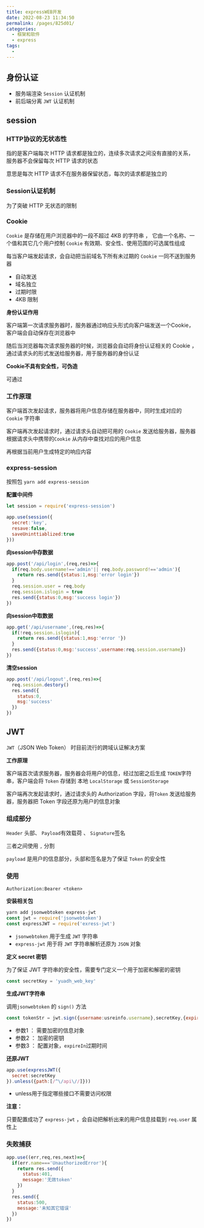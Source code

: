 ```yaml
---
title: expressWEB开发
date: 2022-08-23 11:34:50
permalink: /pages/825d01/
categories:
  - 框架和软件
  - express
tags:
  - 
---
```

## 身份认证

- 服务端渲染 `Session` 认证机制
- 前后端分离 `JWT` 认证机制





## session

### HTTP协议的无状态性

指的是客户端每次 HTTP 请求都是独立的，连续多次请求之间没有直接的关系，服务器不会保留每次 HTTP 请求的状态

意思是每次 HTTP 请求不在服务器保留状态，每次的请求都是独立的



### Session认证机制

为了突破 HTTP  无状态的限制



### Cookie

`Cookie` 是存储在用户浏览器中的一段不超过 4KB 的字符串 ， 它由一个名称、一个值和其它几个用户控制 `Cookie` 有效期、安全性、使用范围的可选属性组成

每当客户端发起请求，会自动把当前域名下所有未过期的 `Cookie` 一同不送到服务器

- 自动发送
- 域名独立
- 过期时限
- 4KB 限制

**身份认证作用**

客户端第一次请求服务器时，服务器通过响应头形式向客户端发送一个Cookie，客户端会自动保存在浏览器中

随后当浏览器每次请求服务器的时候，浏览器会自动将身份认证相关的 Cookie ，通过请求头的形式发送给服务器，用于服务器的身份认证

**Cookie不具有安全性，可伪造**

可通过



### 工作原理

客户端首次发起请求，服务器将用户信息存储在服务器中，同时生成对应的`Cookie` 字符串

客户端再次发起请求时，通过请求头自动把可用的 `Cookie` 发送给服务器，服务器根据请求头中携带的`Cookie` 从内存中查找对应的用户信息

再根据当前用户生成特定的响应内容





### express-session

按照包 `yarn add express-session`

**配置中间件**

```js
let session = require('express-session')

app.use(session({
  secret:'key',
  resave:false,
  saveUninttiablized:true
}))
```



**向session中存数据**

```js
app.post('/api/login',(req,res)=>{
  if(req.body.username!=='admin'|| req.body.password!=='admin'){
    return res.send({status:1,msg:'error login'})
  }
  req.session.user = req.body
  req.session.islogin = true
  res.send({status:0,msg:'success login'})
})
```



**向session中取数据**

```js
app.get('/api/username',(req,res)=>{
  if(!req.session.islogin){
    return res.send({status:1,msg:'error '})
  }
  res.send({status:0,msg:'success',username:req.session.username})
})
```



**清空session**

```js
app.post('/api/logout',(req,res)=>{
  req.session.destory()
  res.send({
    status:0,
    msg:'success'
  })
})
```



## JWT

`JWT`（JSON Web Token） 时目前流行的跨域认证解决方案

**工作原理**

客户端首次请求服务器，服务器会将用户的信息，经过加密之后生成 `TOKEN`字符串，客户端会将 `Token` 存储到 本地 `LocalStorage` 或  `SessionStorage`

客户端再次发起请求时，通过请求头的 Authorization 字段，将`Token` 发送给服务器，服务器把 Token 字段还原为用户的信息对象



### 组成部分

`Header` 头部、 `Payload`有效载荷 、 `Signature`签名

三者之间使用 `,` 分割

`payload` 是用户的信息部分，头部和签名是为了保证 `Token` 的安全性



### 使用

`Authorization:Bearer <token>`

**安装相关包** 

```js
yarn add jsonwebtoken express-jwt
const jwt = require('jsonwebtoken')
const expressJWT = require('exress-jwt')
```

- `jsonwebtoken`  用于生成 `JWT` 字符串
- `express-jwt`  用于将 `JWT` 字符串解析还原为 `JSON` 对象



**定义 secret 密钥**

为了保证 JWT 字符串的安全性，需要专门定义一个用于加密和解密的密钥

```js
const secretKey = 'yuadh_web_key'
```

**生成JWT字符串**

调用`jsonwebtoken` 的 `sign()` 方法

```js
const tokenStr = jwt.sign({username:usreinfo.username},secretKey,{expiresIn:'3s'})
```

- 参数1 ： 需要加密的信息对象
- 参数2 ： 加密的密钥
- 参数3 ： 配置对象，`expireIn`过期时间



**还原JWT**

```js
app.use(expressJWT({
  secret:secretKey
}).unless({path:[/^\/api\//]}))
```

- unless用于指定哪些接口不需要访问权限

**注意：**

只要配置成功了 `express-jwt`  ，会自动把解析出来的用户信息挂载到 `req.user` 属性上





### 失败捕获

```js
app.use((err,req,res,next)=>{
  if(err.name==='UnauthorizedError'){
    return res.send({
      status:401,
      message:'无效token'
    })
  }
  res.send({
    status:500,
    message:'未知其它错误'
  })
})
```


























